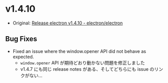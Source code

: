 # v1.4.10

* Original: [Release electron v1.4.10 - electron/electron](https://github.com/electron/electron/releases/tag/v1.4.10)

## Bug Fixes

* Fixed an issue where the window.opener API did not behave as expected.
  * `window.opener` API が期待どおり動かない問題を修正しました
  * v1.4.7 にも同じ release notes がある、そしてどちらにも issue のリンクがない...
